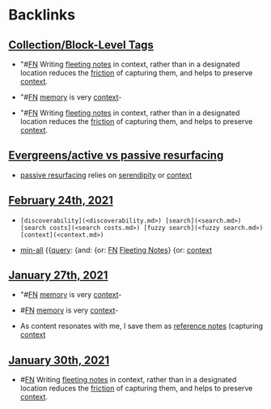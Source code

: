 
# Backlinks
## [Collection/Block-Level Tags](<Collection/Block-Level Tags.md>)
- "#[FN](<FN.md>) Writing [fleeting notes](<fleeting notes.md>) in context, rather than in a designated location reduces the [friction](<friction.md>) of capturing them, and helps to preserve [context](<context.md>).

- "#[FN](<FN.md>) [memory](<memory.md>) is very [context](<context.md>)-

- "#[FN](<FN.md>) Writing [fleeting notes](<fleeting notes.md>) in context, rather than in a designated location reduces the [friction](<friction.md>) of capturing them, and helps to preserve [context](<context.md>).

## [Evergreens/active vs passive resurfacing](<Evergreens/active vs passive resurfacing.md>)
- [passive resurfacing](<passive resurfacing.md>) relies on [serendipity](<serendipity.md>) or [context](<context.md>)

## [February 24th, 2021](<February 24th, 2021.md>)
- `[discoverability](<discoverability.md>) [search](<search.md>) [search costs](<search costs.md>) [fuzzy search](<fuzzy search.md>) [context](<context.md>)`

- [min-all](<min-all.md>) {{[query](<query.md>): {and: {or: [FN](<FN.md>) [Fleeting Notes](<Fleeting Notes.md>)} {or: [context](<context.md>)

## [January 27th, 2021](<January 27th, 2021.md>)
- "#[FN](<FN.md>) [memory](<memory.md>) is very [context](<context.md>)-

- #[FN](<FN.md>) [memory](<memory.md>) is very [context](<context.md>)-

- As content resonates with me, I save them as [reference notes](<reference notes.md>) (capturing [context](<context.md>)

## [January 30th, 2021](<January 30th, 2021.md>)
- #[FN](<FN.md>) Writing [fleeting notes](<fleeting notes.md>) in context, rather than in a designated location reduces the [friction](<friction.md>) of capturing them, and helps to preserve [context](<context.md>).

